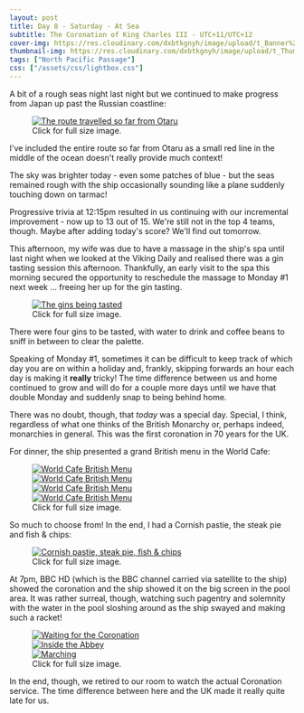 ```yaml
---
layout: post
title: Day 8 - Saturday - At Sea
subtitle: The Coronation of King Charles III - UTC+11/UTC+12
cover-img: https://res.cloudinary.com/dxbtkgnyh/image/upload/t_Banner%2016:9/v1683349960/2023-viking-north-pacific-passage/PXL_20230505_212406708_l9hhm3.jpg
thumbnail-img: https://res.cloudinary.com/dxbtkgnyh/image/upload/t_Thumbnail/v1683349960/2023-viking-north-pacific-passage/PXL_20230505_212406708_l9hhm3.jpg
tags: ["North Pacific Passage"]
css: ["/assets/css/lightbox.css"]
---
```


A bit of a rough seas night last night but we continued to make progress from Japan up past the Russian coastline:

<figure>
<a href="https://console.cloudinary.com/console/c-bafba03a258f1ca7f9dd9ec2d250e7/media_library/search/asset/0cb6591e3f39ce6529a83e6d63daf87a/manage?q=&context=manage" data-lightbox="route" data-title="The route travelled so far from Otaru">
<img src="https://res.cloudinary.com/dxbtkgnyh/image/upload/t_Thumbnail/v1683351658/2023-viking-north-pacific-passage/Screenshot_2023-05-05_232520_ayukak_rrucs6.png" alt="The route travelled so far from Otaru">
</a>
<figcaption>Click for full size image.</figcaption>
</figure>

I've included the entire route so far from Otaru as a small red line in the middle of the ocean doesn't really provide much context!

The sky was brighter today - even some patches of blue - but the seas remained rough with the ship occasionally sounding like a plane suddenly touching down on tarmac!

Progressive trivia at 12:15pm resulted in us continuing with our incremental improvement - now up to 13 out of 15. We're still not in the top 4 teams, though. Maybe after adding today's score? We'll find out tomorrow.

This afternoon, my wife was due to have a massage in the ship's spa until last night when we looked at the Viking Daily and realised there was a gin tasting session this afternoon. Thankfully, an early visit to the spa this morning secured the opportunity to reschedule the massage to Monday #1 next week ... freeing her up for the gin tasting.

<figure>
<a href="https://res.cloudinary.com/dxbtkgnyh/image/upload/v1683352416/2023-viking-north-pacific-passage/PXL_20230506_040138833.PORTRAIT_gmiohi.jpg" data-lightbox="gin" data-title="The gins being tasted">
<img src="https://res.cloudinary.com/dxbtkgnyh/image/upload/t_Thumbnail/v1683352416/2023-viking-north-pacific-passage/PXL_20230506_040138833.PORTRAIT_gmiohi.jpg" alt="The gins being tasted">
</a>
<figcaption>Click for full size image.</figcaption>
</figure>

There were four gins to be tasted, with water to drink and coffee beans to sniff in between to clear the palette.

Speaking of Monday #1, sometimes it can be difficult to keep track of which day you are on within a holiday and, frankly, skipping forwards an hour each day is making it **really** tricky! The time difference between us and home continued to grow and will do for a couple more days until we have that double Monday and suddenly snap to being behind home.

There was no doubt, though, that *today* was a special day. Special, I think, regardless of what one thinks of the British Monarchy or, perhaps indeed, monarchies in general. This was the first coronation in 70 years for the UK.

For dinner, the ship presented a grand British menu in the World Cafe:

<figure>
    <div class="d-flex flex-row flex-wrap" style="gap: 5px">
        <div class="p-2">
            <a href="https://res.cloudinary.com/dxbtkgnyh/image/upload/v1683349955/2023-viking-north-pacific-passage/Screenshot_20230505-191509_hsoelv.png"
                data-lightbox="dinner-menu" data-title="World Cafe British Menu">
                <img src="https://res.cloudinary.com/dxbtkgnyh/image/upload/t_Thumbnail/v1683349955/2023-viking-north-pacific-passage/Screenshot_20230505-191509_hsoelv.png"
                    alt="World Cafe British Menu">
            </a>
        </div>
        <div class="p-2">
            <a href="https://res.cloudinary.com/dxbtkgnyh/image/upload/v1683349955/2023-viking-north-pacific-passage/Screenshot_20230505-191518_w56xdm.png"
                data-lightbox="dinner-menu" data-title="World Cafe British Menu">
                <img src="https://res.cloudinary.com/dxbtkgnyh/image/upload/t_Thumbnail/v1683349955/2023-viking-north-pacific-passage/Screenshot_20230505-191518_w56xdm.png"
                    alt="World Cafe British Menu">
            </a>
        </div>
        <div class="p-2">
            <a href="https://res.cloudinary.com/dxbtkgnyh/image/upload/v1683349954/2023-viking-north-pacific-passage/Screenshot_20230505-191526_hpzfxe.png"
                data-lightbox="dinner-menu" data-title="World Cafe British Menu">
                <img src="https://res.cloudinary.com/dxbtkgnyh/image/upload/t_Thumbnail/v1683349954/2023-viking-north-pacific-passage/Screenshot_20230505-191526_hpzfxe.png"
                    alt="World Cafe British Menu">
            </a>
        </div>
        <div class="p-2">
            <a href="https://res.cloudinary.com/dxbtkgnyh/image/upload/v1683349953/2023-viking-north-pacific-passage/Screenshot_20230505-191545_uweyim.png"
                data-lightbox="dinner-menu" data-title="World Cafe British Menu">
                <img src="https://res.cloudinary.com/dxbtkgnyh/image/upload/t_Thumbnail/v1683349953/2023-viking-north-pacific-passage/Screenshot_20230505-191545_uweyim.png"
                    alt="World Cafe British Menu">
            </a>
        </div>
    </div>
    <figcaption>Click for full size image.</figcaption>
</figure>

So much to choose from! In the end, I had a Cornish pastie, the steak pie and fish & chips:

<figure>
<a href="https://res.cloudinary.com/dxbtkgnyh/image/upload/v1683432984/2023-viking-north-pacific-passage/PXL_20230506_064229514.PORTRAIT_msgptp.jpg" data-lightbox="dinner" data-title="Cornish pastie, steak pie, fish & chips">
<img src="https://res.cloudinary.com/dxbtkgnyh/image/upload/t_Thumbnail/v1683432984/2023-viking-north-pacific-passage/PXL_20230506_064229514.PORTRAIT_msgptp.jpg" alt="Cornish pastie, steak pie, fish & chips">
</a>
<figcaption>Click for full size image.</figcaption>
</figure>

At 7pm, BBC HD (which is the BBC channel carried via satellite to the ship) showed the coronation and the ship showed it on the big screen in the pool area. It was rather surreal, though, watching such pagentry and solemnity with the water in the pool sloshing around as the ship swayed and making such a racket!

<figure>
    <div class="d-flex flex-row flex-wrap" style="gap: 5px">
        <div class="p-2">
            <a href="https://res.cloudinary.com/dxbtkgnyh/image/upload/v1683433315/2023-viking-north-pacific-passage/PXL_20230506_061611267_orkkpf.jpg"
                data-lightbox="coronation" data-title="Waiting for the Coronation">
                <img src="https://res.cloudinary.com/dxbtkgnyh/image/upload/t_Thumbnail/v1683433315/2023-viking-north-pacific-passage/PXL_20230506_061611267_orkkpf.jpg"
                    alt="Waiting for the Coronation">
            </a>
        </div>
        <div class="p-2">
            <a href="https://res.cloudinary.com/dxbtkgnyh/image/upload/v1683432982/2023-viking-north-pacific-passage/PXL_20230506_082244099_qifyyo.jpg"
                data-lightbox="coronation" data-title="Inside the Abbey">
                <img src="https://res.cloudinary.com/dxbtkgnyh/image/upload/t_Thumbnail/v1683432982/2023-viking-north-pacific-passage/PXL_20230506_082244099_qifyyo.jpg"
                    alt="Inside the Abbey">
            </a>
        </div>
        <div class="p-2">
            <a href="https://res.cloudinary.com/dxbtkgnyh/image/upload/v1683433319/2023-viking-north-pacific-passage/PXL_20230506_082944048_h7y338.jpg"
                data-lightbox="coronation" data-title="Marching">
                <img src="https://res.cloudinary.com/dxbtkgnyh/image/upload/t_Thumbnail/v1683433319/2023-viking-north-pacific-passage/PXL_20230506_082944048_h7y338.jpg"
                    alt="Marching">
            </a>
        </div>
    </div>
    <figcaption>Click for full size image.</figcaption>
</figure>

In the end, though, we retired to our room to watch the actual Coronation service. The time difference between here and the UK made it really quite late for us.

<script src="/assets/js/lightbox-plus-jquery.js"></script>
